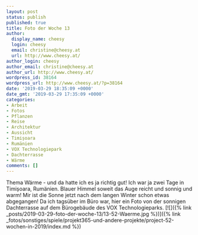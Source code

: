 ```yaml
---
layout: post
status: publish
published: true
title: Foto der Woche 13
author:
  display_name: cheesy
  login: cheesy
  email: christine@cheesy.at
  url: http://www.cheesy.at/
author_login: cheesy
author_email: christine@cheesy.at
author_url: http://www.cheesy.at/
wordpress_id: 38164
wordpress_url: http://www.cheesy.at/?p=38164
date: '2019-03-29 18:35:09 +0000'
date_gmt: '2019-03-29 17:35:09 +0000'
categories:
- Arbeit
- Fotos
- Pflanzen
- Reise
- Architektur
- Aussicht
- Timișoara
- Rumänien
- VOX Technologiepark
- Dachterrasse
- Wärme
comments: []
---
```

Thema Wärme - und da hatte ich es ja richtig gut! Ich war ja zwei Tage in Timișoara, Rumänien. Blauer Himmel soweit das Auge reicht und sonnig und warm! Mir ist die Sonne jetzt nach dem langen Winter schon etwas abgegangen!
Da ich tagsüber im Büro war, hier ein Foto von der sonnigen Dachterrasse auf dem Bürogebäude des VOX Technologieparks.
[![]({% link _posts/2019-03-29-foto-der-woche-13/13-52-Waerme.jpg %})]({% link _fotos/sonstiges/spiele/projekt365-und-andere-projekte/project-52-wochen-in-2019/index.md %})
